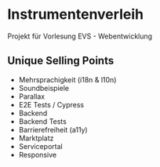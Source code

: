 # Instrumentenverleih
Projekt für Vorlesung EVS - Webentwicklung

## Unique Selling Points

- Mehrsprachigkeit (i18n & l10n)
- Soundbeispiele
- Parallax
- E2E Tests / Cypress
- Backend
- Backend Tests
- Barrierefreiheit (a11y)
- Marktplatz
- Serviceportal
- Responsive

